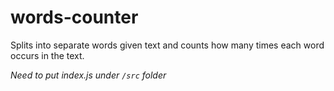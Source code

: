 # words-counter
Splits into separate words given text and counts how many times each word occurs in the text.


*Need to put index.js under `/src` folder*
